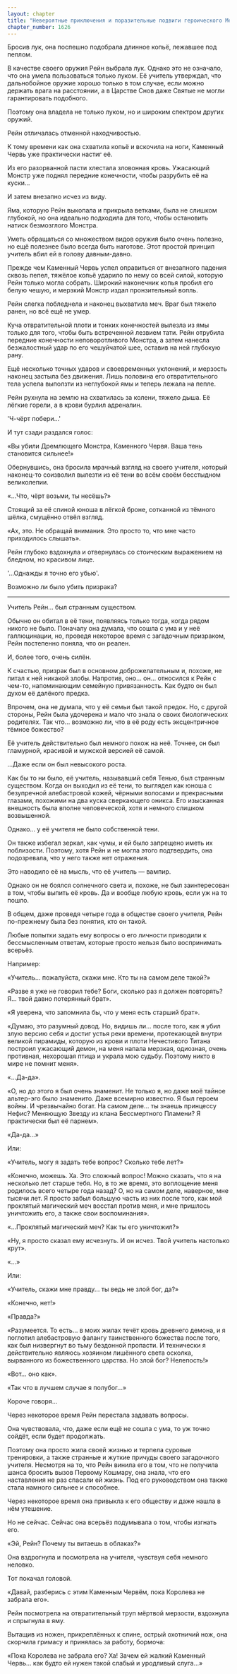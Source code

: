 ```yaml
---
layout: chapter
title: "Невероятные приключения и поразительные подвиги героического Мечтателя... Подождите, кого? Как его звали? Сокращённое издание (том VII)"
chapter_number: 1626
---
```




Бросив лук, она поспешно подобрала длинное копьё, лежавшее под пеплом.

В качестве своего оружия Рейн выбрала лук. Однако это не означало, что она умела пользоваться только луком. Её учитель утверждал, что дальнобойное оружие хорошо только в том случае, если можно держать врага на расстоянии, а в Царстве Снов даже Святые не могли гарантировать подобного.

Поэтому она владела не только луком, но и широким спектром других оружий.

Рейн отличалась отменной находчивостью.

К тому времени как она схватила копьё и вскочила на ноги, Каменный Червь уже практически настиг её.

Из его разорванной пасти хлестала зловонная кровь. Ужасающий Монстр уже поднял передние конечности, чтобы разрубить её на куски...

И затем внезапно исчез из виду.

Яма, которую Рейн выкопала и прикрыла ветками, была не слишком глубокой, но она идеально подходила для того, чтобы остановить натиск безмозглого Монстра.

Уметь обращаться со множеством видов оружия было очень полезно, но ещё полезнее было всегда быть наготове. Этот простой принцип учитель вбил ей в голову давным-давно.

Прежде чем Каменный Червь успел оправиться от внезапного падения сквозь пепел, тяжёлое копьё ударило по нему со всей силой, которую Рейн только могла собрать. Широкий наконечник копья пробил его белую чешую, и мерзкий Монстр издал пронзительный вопль.

Рейн слегка побледнела и наконец выхватила меч. Враг был тяжело ранен, но всё ещё не умер.

Куча отвратительной плоти и тонких конечностей вылезла из ямы только для того, чтобы быть встреченной лезвием тати. Рейн отрубила передние конечности неповоротливого Монстра, а затем нанесла безжалостный удар по его чешуйчатой шее, оставив на ней глубокую рану.

Ещё несколько точных ударов и своевременных уклонений, и мерзость наконец застыла без движения. Лишь половина его отвратительного тела успела выползти из неглубокой ямы и теперь лежала на пепле.

Рейн рухнула на землю на схватилась за колени, тяжело дыша. Её лёгкие горели, а в крови бурлил адреналин.

'Ч-чёрт побери...'

И тут сзади раздался голос:

«Вы убили Дремлющего Монстра, Каменного Червя. Ваша тень становится сильнее!»

Обернувшись, она бросила мрачный взгляд на своего учителя, который наконец-то соизволил вылезти из её тени во всём своём бесстыдном великолепии.

«...Что, чёрт возьми, ты несёшь?»

Стоящий за её спиной юноша в лёгкой броне, сотканной из тёмного шёлка, смущённо отвёл взгляд.

«Ах, это. Не обращай внимания. Это просто то, что мне часто приходилось слышать».

Рейн глубоко вздохнула и отвернулась со стоическим выражением на бледном, но красивом лице.

'...Однажды я точно его убью'.

Возможно ли было убить призрака?

***

Учитель Рейн... был странным существом.

Обычно он обитал в её тени, появляясь только тогда, когда рядом никого не было. Поначалу она думала, что сошла с ума и у неё галлюцинации, но, проведя некоторое время с загадочным призраком, Рейн постепенно поняла, что он реален.

И, более того, очень силён.

К счастью, призрак был в основном доброжелательным и, похоже, не питал к ней никакой злобы. Напротив, оно... он... относился к Рейн с чем-то, напоминающим семейную привязанность. Как будто он был духом её далёкого предка.

Впрочем, она не думала, что у её семьи был такой предок. Но, с другой стороны, Рейн была удочерена и мало что знала о своих биологических родителях. Так что... возможно ли, что в её роду есть эксцентричное тёмное божество?

Её учитель действительно был немного похож на неё. Точнее, он был гламурной, красивой и мужской версией её самой.

...Даже если он был невысокого роста.

Как бы то ни было, её учитель, называвший себя Тенью, был странным существом. Когда он выходил из её тени, то выглядел как юноша с безупречной алебастровой кожей, чёрными волосами и прекрасными глазами, похожими на два куска сверкающего оникса. Его изысканная внешность была вполне человеческой, хотя и немного слишком возвышенной.

Однако... у её учителя не было собственной тени.

Он также избегал зеркал, как чумы, и ей было запрещено иметь их поблизости. Поэтому, хотя Рейн и не могла этого подтвердить, она подозревала, что у него также нет отражения.

Это наводило её на мысль, что её учитель — вампир.

Однако он не боялся солнечного света и, похоже, не был заинтересован в том, чтобы выпить её кровь. Да и вообще любую кровь, если уж на то пошло.

В общем, даже проведя четыре года в обществе своего учителя, Рейн по-прежнему была без понятия, кто он такой.

Любые попытки задать ему вопросы о его личности приводили к бессмысленным ответам, которые просто нельзя было воспринимать всерьёз.

Например:

«Учитель... пожалуйста, скажи мне. Кто ты на самом деле такой?»

«Разве я уже не говорил тебе? Боги, сколько раз я должен повторять? Я... твой давно потерянный брат».

«Я уверена, что запомнила бы, что у меня есть старший брат».

«Думаю, это разумный довод. Но, видишь ли... после того, как я убил злую версию себя и достиг устья реки времени, протекающей внутри великой пирамиды, которую из крови и плоти Нечестивого Титана построил ужасающий демон, на меня напала мерзкая, одиозная, очень противная, нехорошая птица и украла мою судьбу. Поэтому никто в мире не помнит меня».

«...Да-да».

«О, но до этого я был очень знаменит. Не только я, но даже моё тайное альтер-эго было знаменито. Даже всемирно известно. Я был героем войны. И чрезвычайно богат. На самом деле... ты знаешь принцессу Нефис? Меняющую Звезду из клана Бессмертного Пламени? Я практически был её парнем».

«Да-да...»

Или:

«Учитель, могу я задать тебе вопрос? Сколько тебе лет?»

«Конечно, можешь. Ха. Это сложный вопрос! Можно сказать, что я на несколько лет старше тебя. Но, в то же время, это воплощение меня родилось всего четыре года назад? О, но на самом деле, наверное, мне тысячи лет. Я просто забыл большую часть из них после того, как мой проклятый магический меч восстал против меня, и мне пришлось уничтожить его, а также свои воспоминания».

«…Проклятый магический меч? Как ты его уничтожил?»

«Ну, я просто сказал ему исчезнуть. И он исчез. Твой учитель настолько крут».

«...»

Или:

«Учитель, скажи мне правду... ты ведь не злой бог, да?»

«Конечно, нет!»

«Правда?»

«Разумеется. То есть... в моих жилах течёт кровь древнего демона, и я поглотил алебастровую фалангу таинственного божества после того, как был низвергнут во тьму бездонной пропасти. И технически я действительно являюсь хозяином лишённого света осколка, вырванного из божественного царства. Но злой бог? Нелепость!»

«Вот… оно как».

«Так что в лучшем случае я полубог...»

Короче говоря...

Через некоторое время Рейн перестала задавать вопросы.

Она чувствовала, что, даже если ещё не сошла с ума, то уж точно сойдёт, если будет продолжать.

Поэтому она просто жила своей жизнью и терпела суровые тренировки, а также странные и жуткие причуды своего загадочного учителя. Несмотря на то, что Рейн винила его в том, что не получила шанса бросить вызов Первому Кошмару, она знала, что его наставления не раз спасали ей жизнь. Под его руководством она также стала намного сильнее и способнее.

Через некоторое время она привыкла к его обществу и даже нашла в нём утешение.

Но не сейчас. Сейчас она всерьёз подумывала о том, чтобы изгнать его.

«Эй, Рейн? Почему ты витаешь в облаках?»

Она вздрогнула и посмотрела на учителя, чувствуя себя немного неловко.

Тот покачал головой.

«Давай, разберись с этим Каменным Червём, пока Королева не забрала его».

Рейн посмотрела на отвратительный труп мёртвой мерзости, вздохнула и спрыгнула в яму.

Вытащив из ножен, прикреплённых к спине, острый охотничий нож, она скорчила гримасу и принялась за работу, бормоча:

«Пока Королева не забрала его? Ха! Зачем ей жалкий Каменный Червь... как будто ей нужен такой слабый и уродливый слуга...»


